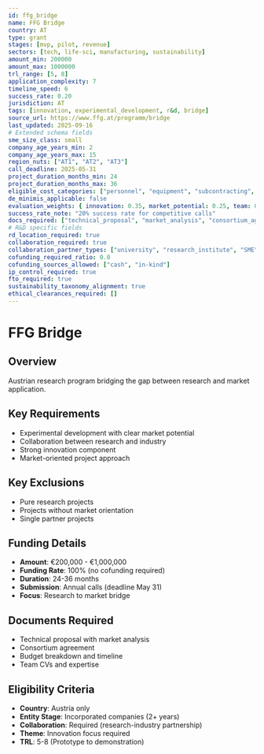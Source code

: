```yaml
---
id: ffg_bridge
name: FFG Bridge
country: AT
type: grant
stages: [mvp, pilot, revenue]
sectors: [tech, life-sci, manufacturing, sustainability]
amount_min: 200000
amount_max: 1000000
trl_range: [5, 8]
application_complexity: 7
timeline_speed: 6
success_rate: 0.20
jurisdiction: AT
tags: [innovation, experimental_development, r&d, bridge]
source_url: https://www.ffg.at/programm/bridge
last_updated: 2025-09-16
# Extended schema fields
sme_size_class: small
company_age_years_min: 2
company_age_years_max: 15
region_nuts: ["AT1", "AT2", "AT3"]
call_deadline: 2025-05-31
project_duration_months_min: 24
project_duration_months_max: 36
eligible_cost_categories: ["personnel", "equipment", "subcontracting", "overheads", "travel"]
de_minimis_applicable: false
evaluation_weights: { innovation: 0.35, market_potential: 0.25, team: 0.2, feasibility: 0.2 }
success_rate_note: "20% success rate for competitive calls"
docs_required: ["technical_proposal", "market_analysis", "consortium_agreement", "budget_breakdown"]
# R&D specific fields
rd_location_required: true
collaboration_required: true
collaboration_partner_types: ["university", "research_institute", "SME", "industry"]
cofunding_required_ratio: 0.0
cofunding_sources_allowed: ["cash", "in-kind"]
ip_control_required: true
fto_required: true
sustainability_taxonomy_alignment: true
ethical_clearances_required: []
---
```


# FFG Bridge

## Overview
Austrian research program bridging the gap between research and market application.

## Key Requirements
- Experimental development with clear market potential
- Collaboration between research and industry
- Strong innovation component
- Market-oriented project approach

## Key Exclusions
- Pure research projects
- Projects without market orientation
- Single partner projects

## Funding Details
- **Amount**: €200,000 - €1,000,000
- **Funding Rate**: 100% (no cofunding required)
- **Duration**: 24-36 months
- **Submission**: Annual calls (deadline May 31)
- **Focus**: Research to market bridge

## Documents Required
- Technical proposal with market analysis
- Consortium agreement
- Budget breakdown and timeline
- Team CVs and expertise

## Eligibility Criteria
- **Country**: Austria only
- **Entity Stage**: Incorporated companies (2+ years)
- **Collaboration**: Required (research-industry partnership)
- **Theme**: Innovation focus required
- **TRL**: 5-8 (Prototype to demonstration)
